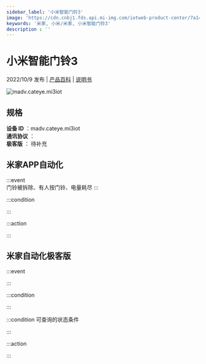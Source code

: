 ```yaml
---
sidebar_label: '小米智能门铃3'
image: 'https://cdn.cnbj1.fds.api.mi-img.com/iotweb-product-center/7a14f5bbbded1b4e76f086b68b1a4890_1629105264816.png?GalaxyAccessKeyId=AKVGLQWBOVIRQ3XLEW&Expires=9223372036854775807&Signature=MfrH7aUuWeiNGptZEcwql7l/EdA='
keywords: '米家, 小米/米家, 小米智能门铃3'
description : ''
---
```

# 小米智能门铃3

2022/10/9 发布 | [产品百科](https://home.mi.com/webapp/content/baike/product/index.html?model=madv.cateye.mi3iot/) | [说明书](https://home.mi.com/views/introduction.html?model=madv.cateye.mi3iot&region=cn)

![madv.cateye.mi3iot](https://cdn.cnbj1.fds.api.mi-img.com/iotweb-product-center/7a14f5bbbded1b4e76f086b68b1a4890_1629105264816.png?GalaxyAccessKeyId=AKVGLQWBOVIRQ3XLEW&Expires=9223372036854775807&Signature=MfrH7aUuWeiNGptZEcwql7l/EdA=)

## 规格  
> 
**设备 ID** ：madv.cateye.mi3iot  
**通讯协议** ：  
**极客版**  ： 待补充 


## 米家APP自动化  

:::event  
门铃被拆除、有人按门铃、电量耗尽
:::

:::condition  

:::

:::action   

:::

## 米家自动化极客版  

:::event  

:::

:::condition  

:::

:::condition 可查询的状态条件  

:::

:::action  

:::

        
